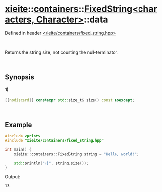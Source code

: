 # [xieite](../../../../../../xieite.md)\:\:[containers](../../../../../../containers.md)\:\:[FixedString<characters, Character>](../../../../fixed_string.md)\:\:data
Defined in header [<xieite/containers/fixed_string.hpp>](../../../../../../../include/xieite/containers/fixed_string.hpp)

&nbsp;

Returns the string size, not counting the null-terminator.

&nbsp;

## Synopsis
#### 1)
```cpp
[[nodiscard]] constexpr std::size_t& size() const noexcept;
```

&nbsp;

## Example
```cpp
#include <print>
#include "xieite/containers/fixed_string.hpp"

int main() {
    xieite::containers::FixedString string = "Hello, world!";

    std::println("{}", string.size());
}
```
Output:
```
13
```

